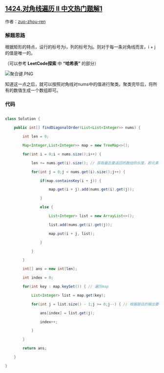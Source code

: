 ## [1424.对角线遍历 II 中文热门题解1](https://leetcode.cn/problems/diagonal-traverse-ii/solutions/100000/treemapan-dui-jiao-xian-ju-he-zhi-by-zuo-zhou-ren)

作者：[zuo-zhou-ren](https://leetcode.cn/u/zuo-zhou-ren)
### 解题思路
根据矩形的特点，设行的标号为i，列的标号为j。则对于每一条对角线而言，i + j的值是唯一的。
（可以参考 **LeetCode探索** 中 **“哈希表”** 的部分）
![聚合键.PNG](https://pic.leetcode-cn.com/b4425d9def38f3f74a99525dd2cbe2b5257531f307231294dede11eec729f6cf-%E8%81%9A%E5%90%88%E9%94%AE.PNG)

知道这一点之后，就可以按照对角线对nums中的值进行聚类。聚类完毕后，将所有的数值生成一个数组即可。

### 代码

```java
class Solution {
    public int[] findDiagonalOrder(List<List<Integer>> nums) {
        int len = 0;
		Map<Integer,List<Integer>> map = new TreeMap<>();
		for(int i = 0;i < nums.size();i++) {
			len += nums.get(i).size(); // 获取最后要返回的数组的长度，即元素个数
			for(int j = 0;j < nums.get(i).size();j++) {
				if(map.containsKey(i + j)) {
					map.get(i + j).add(nums.get(i).get(j));
				}
				else {
					List<Integer> list = new ArrayList<>();
					list.add(nums.get(i).get(j));
					map.put(i + j, list);
				}
			}
		}
		int[] ans = new int[len];
		int index = 0;
		for(int key : map.keySet()) { // 遍历map
			List<Integer> list = map.get(key);
			for(int j = list.size() - 1;j >= 0;j--) { // 根据题目的输出要求确定生成数组中元素的顺序
				ans[index] = list.get(j);
				index++;
			}
		}
        return ans;
    }
}
```